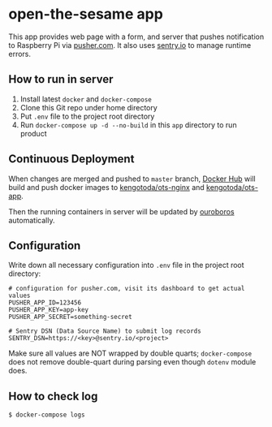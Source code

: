 # open-the-sesame app

This app provides web page with a form, and server that pushes notification to Raspberry Pi via [pusher.com](https://pusher.com/). It also uses [sentry.io](https://sentry.io/) to manage runtime errors.

## How to run in server

1. Install latest `docker` and `docker-compose`
2. Clone this Git repo under home directory
3. Put `.env` file to the project root directory
4. Run `docker-compose up -d --no-build` in this `app` directory to run product

## Continuous Deployment

When changes are merged and pushed to `master` branch, [Docker Hub](https://hub.docker.com/) will build and push docker images to [kengotoda/ots-nginx](https://hub.docker.com/r/kengotoda/ots-nginx) and [kengotoda/ots-app](https://hub.docker.com/r/kengotoda/ots-app).

Then the running containers in server will be updated by [ouroboros](https://github.com/pyouroboros/ouroboros/) automatically.

## Configuration

Write down all necessary configuration into `.env` file in the project root directory:

```properties
# configuration for pusher.com, visit its dashboard to get actual values
PUSHER_APP_ID=123456
PUSHER_APP_KEY=app-key
PUSHER_APP_SECRET=something-secret

# Sentry DSN (Data Source Name) to submit log records
SENTRY_DSN=https://<key>@sentry.io/<project>
```

Make sure all values are NOT wrapped by double quarts; `docker-compose` does not remove double-quart during parsing even though `dotenv` module does.

## How to check log

```sh
$ docker-compose logs
```
